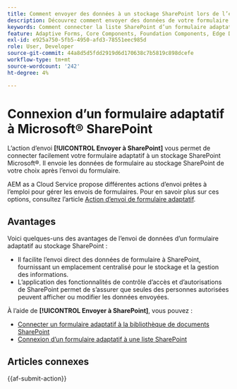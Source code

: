 ```yaml
---
title: Comment envoyer des données à un stockage SharePoint lors de l’envoi d’un formulaire adaptatif ?
description: Découvrez comment envoyer des données de votre formulaire adaptatif vers un stockage SharePoint tel qu’une liste SharePoint ou une bibliothèque de documents lorsque vous envoyez le formulaire.
keywords: Comment connecter la liste SharePoint d’un formulaire adaptatif ?, Comment connecter la bibliothèque de documents SharePoint d’un formulaire adaptatif, Envoyer à SharePoint, Créer une configuration de bibliothèque de documents SharePoint, Utiliser l’action d’envoi Envoyer à SharePoint dans un formulaire adaptatif, Connecter un formulaire adaptatif à Microsoft&reg; Liste SharePoint.
feature: Adaptive Forms, Core Components, Foundation Components, Edge Delivery Services
exl-id: e925a750-5fb5-4950-afd3-78551eec985d
role: User, Developer
source-git-commit: 44a8d5d5fdd2919d6d170638c7b5819c898dcefe
workflow-type: tm+mt
source-wordcount: '242'
ht-degree: 4%

---
```


# Connexion d’un formulaire adaptatif à Microsoft® SharePoint

L’action d’envoi **[!UICONTROL Envoyer à SharePoint]** vous permet de connecter facilement votre formulaire adaptatif à un stockage SharePoint Microsoft®. Il envoie les données de formulaire au stockage SharePoint de votre choix après l’envoi du formulaire.

AEM as a Cloud Service propose différentes actions d’envoi prêtes à l’emploi pour gérer les envois de formulaires. Pour en savoir plus sur ces options, consultez l’article [Action d’envoi de formulaire adaptatif](/help/forms/aem-forms-submit-action.md).

## Avantages

Voici quelques-uns des avantages de l’envoi de données d’un formulaire adaptatif au stockage SharePoint :

* Il facilite l’envoi direct des données de formulaire à SharePoint, fournissant un emplacement centralisé pour le stockage et la gestion des informations.
* L’application des fonctionnalités de contrôle d’accès et d’autorisations de SharePoint permet de s’assurer que seules des personnes autorisées peuvent afficher ou modifier les données envoyées.

À l’aide de **[!UICONTROL Envoyer à SharePoint]**, vous pouvez :

* [Connecter un formulaire adaptatif à la bibliothèque de documents SharePoint](/help/forms/connect-forms-to-sharepoint-document-library.md)
* [Connexion d’un formulaire adaptatif à une liste SharePoint](/help/forms/connect-forms-to-sharepoint-list.md)

## Articles connexes

{{af-submit-action}}
